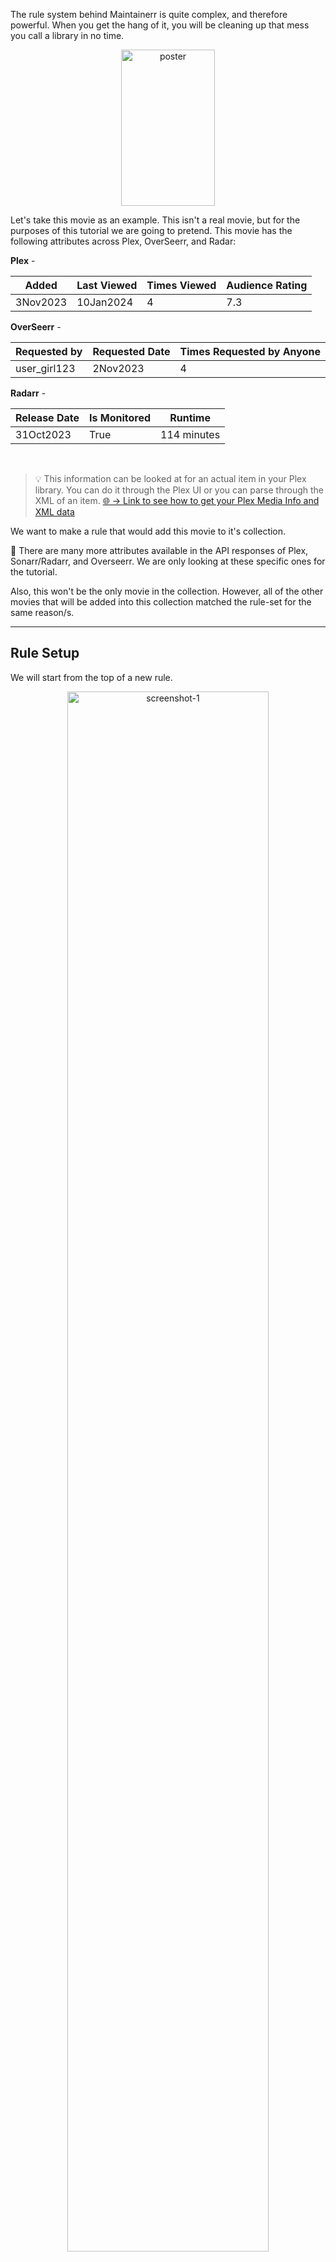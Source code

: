 ﻿The rule system behind Maintainerr is quite complex, and therefore powerful. When you get the hang of it, you will be cleaning up that mess you call a library in no time.
</br>
<p align="center">
<img alt="poster" src="../images/movie_poster.png" width="150" height="250"></img>
</p>

Let's take this movie as an example. This isn't a real movie, but for the purposes of this tutorial we are going to pretend. This movie has the following attributes across Plex, OverSeerr, and Radar:

**Plex** -

| Added | Last Viewed | Times Viewed | Audience Rating |
| -------|-------------|--------------|---------------- |
| 3Nov2023 | 10Jan2024 | 4 | 7.3 |

**OverSeerr** -

| Requested by | Requested Date | Times Requested by Anyone|
| ------------| --------------- | ------------- |
| user_girl123 | 2Nov2023 | 4 |

**Radarr** -

| Release Date | Is Monitored | Runtime |
| ------------ | ------------ | ------- |
| 31Oct2023 | True | 114 minutes |

</br>

> :bulb: This information can be looked at for an actual item in your Plex library. You can do it through the Plex UI or you can parse through the XML of an item.
<a href="https://support.plex.tv/articles/201998867-investigate-media-information-and-formats/#:~:text=Open%20the%20Media,the%20XML%20information"> 🌐 &rarr; Link to see how to get your Plex Media Info and XML data</a>

We want to make a rule that would add this movie to it's collection.

 :memo: There are many more attributes available in the API responses of Plex, Sonarr/Radarr, and Overseerr. We are only looking at these specific ones for the tutorial.

 Also, this won't be the only movie in the collection. However, all of the other movies that will be added into this collection matched the rule-set for the same reason/s.

---

## Rule Setup

We will start from the top of a new rule.

<p align="center"><img alt="screenshot-1" src="../images/screenshot-1.png" width="80%"></img></p>

- 1: This is the name of the Rule, and will eventually be the name of the Collection that gets created.
- 2: Self explanatory but you can put whatever you want here. It will be shown in Plex when you open the collection.
     <p align="center"><img alt"screenshot_plex" src="../images/screenshot_plex_collection.png" width="75%"></p>
- 3: Drop-down list of your Plex Libraries. Which library is this rule going to be run against?
- 4: This will not be shown if you select a `Movies` library in #3. If you selected a `TVShow` library, your options will be shows/seasons/episodes. What type of TVShow media are we going to run the rule against? An entire show, just seasons, or just episodes? Different options will be made available to you or taken away, depending on what you select here.
- 5: Sonarr/Radarr action is what is going to happen after the `action after days` set in #6. Options are dependent on the library and media type from above. `Delete` will remove the files and the item from Sonarr/Radarr. `Unmonitor and delete` will unmonitor (not remove) the item from Sonarr/Radarr but delete the files. `Unmonitor and keep` will unmonitor the item from Sonarr/Radarr and <u>**keep**</u> the files.
- 6: Think of this as a "delay" setting. How many days after this rule is ran, items have been matched to this rules filter parameters and added to the collection, will we execute the action set in #5?

<p align="center"><img alt="screenshot-2"src="../images/screenshot-2.png" width="75%"></img></p>

- 7: How many months are we going to keep logs of this collections actions?
- 8: Is this Rule active? Will it be one of the rules ran either by a manual run, or through periodic runs?
- 9: Is this collection going to be shown on the Plex Home screen, or are you only going to be able to see it through the Plex Library screen?
- 10: When the action set in #5 is taken, will Maintainerr also send a hit back to Sonarr/Radarr that excludes this item from being automatically added by any import lists?
- 11: :warning: It is recommended to keep this option off as it uses an outdated method. Maintainerr now automatically does this.
  - When the action set in #5 is taken, will we tell Overseerr that this item is no longer available and can be requested again?
- 12: You can toggle the rule system off and on. This is useful if you have collections in Plex that you want to see in Maintainerr, but don't want any actions taken on the collection.
- 13: You can create a collection in Plex, and then use that collection in Maintainerr. If you are doing that, tick this Custom Collection box to on. This can be useful if there is a collection made by say PMM or by you, and you want to execute some rules against it.

   > <img alt="screenshot-discord" src="../images/screenshot_discord_comment.png" width=85%></img>

---

## Rule Configuration

Now we are getting into the nitty gritty. After the settings above have been configured to your liking, you start to craft the rule logic. There is a button labeled Community, which are rule setups that have been shared by others. Clicking on this button will list the *uploaded* rules, and you can use one of these rules if you wish. Clicking on a rule and then clicking on the info button down below, will give you the uploader's description of that rule and possibly how it works.
> :memo: Community rules are just that, from the community. They may not work like they say they do. They may not be formatted properly. It can be a nice place to start, but I personally wouldn't rely on them as everyone's situation is different.

Below the *Community* button there are two other buttons. Import and Export. You can import a rule from a txt file in YAML format (this is an advanced method but it is an option).
 > :bulb: If you want to go down this path, I would choose one of the Community rules, doesn't really matter which one, and then use the export button. You will get a generated YAML format of the rule. If you are familiar with YAML this will be a good place to start. Take a look at this page for the proper syntax of each parameter &rarr; [Rules Glossary][glossary].

 If you are looking at a rule that you have already created, you can export the rule in YAML format, in order to share it or textually edit it.

---

## Rules and Sections

Understanding rules and sections can be crucial to getting your rule setup properly and achieving your desired outcome.

When you first start, you will be in the first *section*. Section #1 - Rule #1. A section is a grouped set of rules with one output over the whole section, depending on what was matched in the rules *within* that section.

### AND

So let's try an **AND** example...

- Our rule 1 setup gains us output X and output Y.
- Our rule 2 setup gains us output X.
- Our rule 2 is setup with an AND operator to rule 1.
- The output of this section would be X only.
  - Since X was matched by rule 1 AND rule 2 but Y was only matched by rule 1, it will not be included in the sections output because we said we want the output of the *section* to be everthing that matched <font color=yellow>(rule 1 AND rule 2)</font>.

### OR

Now an **OR** example...

- Our rule 1 setup gains us output X and output Y.
- Our rule 2 setup gains us output X and output Z.
- Our rule 2 is setup with an OR operator to rule 1.
- The output of this section would be X, Y, and Z.
  - Since X and Y were matched by rule 1, and X and Z were matched by rule 2, they are all included because we said we want the output of the *section* to be everything that matched <font color=yellow>(rule 1 OR rule 2)</font>.

This is probably the simplest form of a rule setup that you can get. Well, unless of course you are only using one rule because anything matched by that one rule becomes the output.

### AND/OR

Now let's try a mixed **AND** / **OR** example...

- Rule 1 setup gains us output X and output Y.
- Rule 2 setup gains us output X.
- Rule 2 is setup with an AND operator to rule 1.
- The output is X, as before.
- Rule 3 setup gains us output G and output M.
- Rule 3 is setup with an OR operator to rule 2.
- The output of the whole *section* would be X, G, and M.
  - Since X was matched by rule 1 AND rule 2 but Y was only matched by rule 1, the output of rule 2 will be only X. Since G and M were matched by rule 3, and we said we want the output of the *section* to be anything that matches <font color=yellow>((rule 1 AND 2 ) OR rule 3)</font>... we get X, G, and M.

---

This is a very good jumping off point for you to start making rules. If you are still not 100% confident yet, or just want/need more, take a look at [S01E02][episode2] and go even deeper down the rabbit-hole.

[episode2]: ./Tutorial_S01E02.md
[glossary]: ../Glossary.md

